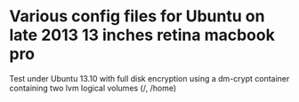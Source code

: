 Various config files for Ubuntu on late 2013 13 inches retina macbook pro
=========================================================================

Test under Ubuntu 13.10 with full disk encryption using a dm-crypt container
containing two lvm logical volumes (/, /home)

